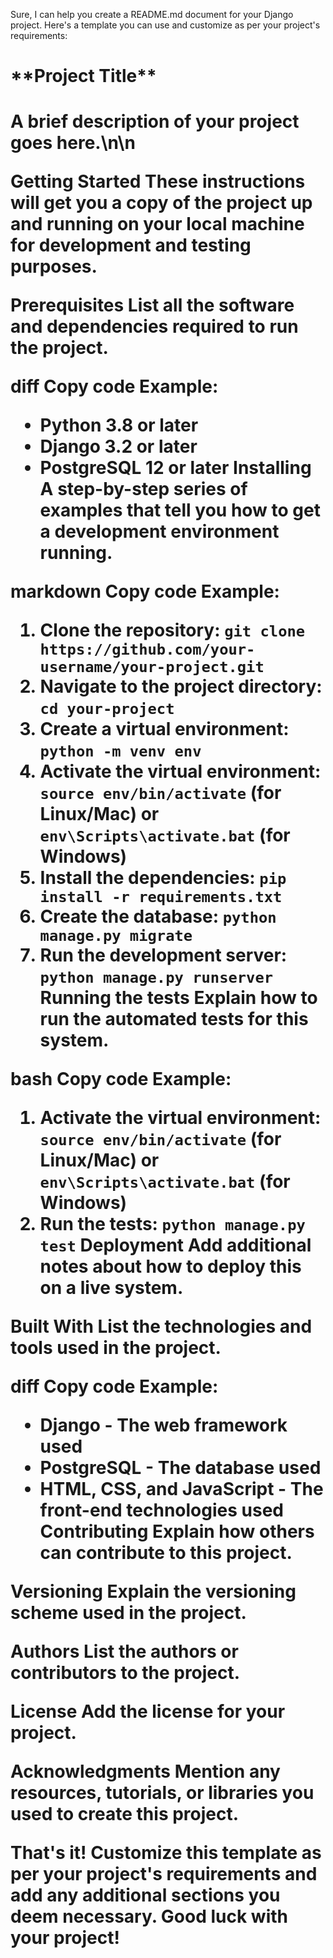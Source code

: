 
Sure, I can help you create a README.md document for your Django project. Here's a template you can use and customize as per your project's requirements:

<h1>**Project Title** <h1>
A brief description of your project goes here.\n\n

Getting Started
These instructions will get you a copy of the project up and running on your local machine for development and testing purposes.

Prerequisites
List all the software and dependencies required to run the project.

diff
Copy code
Example:
- Python 3.8 or later
- Django 3.2 or later
- PostgreSQL 12 or later
Installing
A step-by-step series of examples that tell you how to get a development environment running.

markdown
Copy code
Example:

1. Clone the repository: `git clone https://github.com/your-username/your-project.git`
2. Navigate to the project directory: `cd your-project`
3. Create a virtual environment: `python -m venv env`
4. Activate the virtual environment: `source env/bin/activate` (for Linux/Mac) or `env\Scripts\activate.bat` (for Windows)
5. Install the dependencies: `pip install -r requirements.txt`
6. Create the database: `python manage.py migrate`
7. Run the development server: `python manage.py runserver`
Running the tests
Explain how to run the automated tests for this system.

bash
Copy code
Example:

1. Activate the virtual environment: `source env/bin/activate` (for Linux/Mac) or `env\Scripts\activate.bat` (for Windows)
2. Run the tests: `python manage.py test`
Deployment
Add additional notes about how to deploy this on a live system.

Built With
List the technologies and tools used in the project.

diff
Copy code
Example:
- Django - The web framework used
- PostgreSQL - The database used
- HTML, CSS, and JavaScript - The front-end technologies used
Contributing
Explain how others can contribute to this project.

Versioning
Explain the versioning scheme used in the project.

Authors
List the authors or contributors to the project.

License
Add the license for your project.

Acknowledgments
Mention any resources, tutorials, or libraries you used to create this project.

That's it! Customize this template as per your project's requirements and add any additional sections you deem necessary. Good luck with your project!